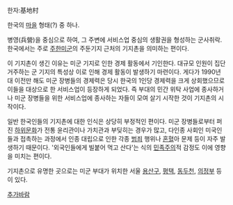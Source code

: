 한자:基地村

한국의 [마을](%EB%A7%88%EC%9D%84.md) 형태(?) 중 하나.

병영(兵營)을 중심으로 하여, 그 주변에 서비스업 중심의 생활권을 형성하는 군사취락. 한국에서는 주로
[주한미군](%EC%A3%BC%ED%95%9C%EB%AF%B8%EA%B5%B0.md)의 주둔기지 근처의 기지촌을 의미하는 편이다.

이 기지촌이 생긴 이유는 미군 기지로 인한 경제 활동에서 기인한다. 대규모 인원이 집단 거주하는 군 기지의 특성상 이로 인해 경제 활동이
발생하기 마련이다. 게다가 1990년대 이전만 해도 미군 장병들의 경제력은 당시 한국의 1인당 경제력을 크게 상회했으므로 이들을 대상으로 한
서비스업이 등장하게 되었다. 즉 부대의 민간 위탁 사업에 종사하거나 미군 장병들을 위한 서비스업에 종사하는 자들이 모여 살기 시작한 것이
기지촌의 시작이다.

일반 한국인들의 기지촌에 대한 인식은 상당히 부정적인 편이다. 미군 장병들로부터 퍼진
[하위문화](%ED%95%98%EC%9C%84%EB%AC%B8%ED%99%94.md)가 전통 윤리관이나 가치관과 부딪히는 경우가 많고,
다인종 사회인 미국인들과 접촉하는 과정에서 인종 대립으로 인한 각종 [범죄](%EB%B2%94%EC%A3%84.md) 행위나
[혼혈](%ED%98%BC%ED%98%88.md)아 문제 등이 자주 발생하기 때문이다. '외국인들에게 빌붙어 먹고 산다'는 식의
[민족주의](%EB%AF%BC%EC%A1%B1%EC%A3%BC%EC%9D%98.md)적 감정도 이에 영향을 미치는 편이다.

기지촌으로 유명한 곳으로는 미군 부대가 위치한 서울 [용산구](%EC%9A%A9%EC%82%B0%EA%B5%AC.md),
[평택](%ED%8F%89%ED%83%9D.md), [동두천](%EB%8F%99%EB%91%90%EC%B2%9C.md),
[의정부](%EC%9D%98%EC%A0%95%EB%B6%80.md) 등이 있다.

[추가바람](%EC%B6%94%EA%B0%80%EB%B0%94%EB%9E%8C.md)

